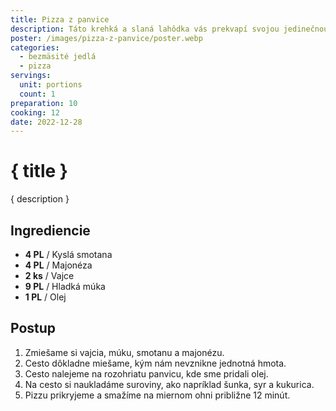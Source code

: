 ```yaml
---
title: Pizza z panvice
description: Táto krehká a slaná lahôdka vás prekvapí svojou jedinečnou chutou, pripravenou priamo na vašej panvici.
poster: /images/pizza-z-panvice/poster.webp
categories:
  - bezmäsité jedlá
  - pizza
servings:
  unit: portions
  count: 1
preparation: 10
cooking: 12
date: 2022-12-28
---
```


# { title }

{ description }

## Ingrediencie

- **4 PL** / Kyslá smotana
- **4 PL** / Majonéza
- **2 ks** / Vajce
- **9 PL** / Hladká múka
- **1 PL** / Olej

## Postup

1. Zmiešame si vajcia, múku, smotanu a majonézu.
2. Cesto dôkladne miešame, kým nám nevznikne jednotná hmota.
3. Cesto nalejeme na rozohriatu panvicu, kde sme pridali olej.
4. Na cesto si naukladáme suroviny, ako napríklad šunka, syr a kukurica.
5. Pizzu prikryjeme a smažíme na miernom ohni približne 12 minút.
